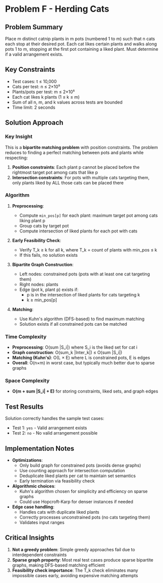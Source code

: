 # Problem F - Herding Cats

## Problem Summary
Place m distinct catnip plants in m pots (numbered 1 to m) such that n cats each stop at their desired pot. Each cat likes certain plants and walks along pots 1 to m, stopping at the first pot containing a liked plant. Must determine if a valid arrangement exists.

## Key Constraints
- Test cases: t ≤ 10,000
- Cats per test: n ≤ 2×10⁵
- Plants/pots per test: m ≤ 2×10⁵
- Each cat likes k plants (1 ≤ k ≤ m)
- Sum of all n, m, and k values across tests are bounded
- Time limit: 2 seconds

## Solution Approach

### Key Insight
This is a **bipartite matching problem** with position constraints. The problem reduces to finding a perfect matching between pots and plants while respecting:
1. **Position constraints**: Each plant p cannot be placed before the rightmost target pot among cats that like p
2. **Intersection constraints**: For pots with multiple cats targeting them, only plants liked by ALL those cats can be placed there

### Algorithm
1. **Preprocessing**:
   - Compute `min_pos[p]` for each plant: maximum target pot among cats liking plant p
   - Group cats by target pot
   - Compute intersection of liked plants for each pot with cats

2. **Early Feasibility Check**:
   - Verify T_k ≥ k for all k, where T_k = count of plants with min_pos ≤ k
   - If this fails, no solution exists

3. **Bipartite Graph Construction**:
   - Left nodes: constrained pots (pots with at least one cat targeting them)
   - Right nodes: plants
   - Edge (pot k, plant p) exists if:
     - p is in the intersection of liked plants for cats targeting k
     - k ≥ min_pos[p]

4. **Matching**:
   - Use Kuhn's algorithm (DFS-based) to find maximum matching
   - Solution exists if all constrained pots can be matched

### Time Complexity
- **Preprocessing**: O(sum |S_i|) where S_i is the liked set for cat i
- **Graph construction**: O(sum_k |Inter_k|) ≤ O(sum |S_i|)
- **Matching (Kuhn's)**: O(L × E) where L is constrained pots, E is edges
- **Overall**: O(n×m) in worst case, but typically much better due to sparse graphs

### Space Complexity
- **O(m + sum |S_i| + E)** for storing constraints, liked sets, and graph edges

## Test Results
Solution correctly handles the sample test cases:
- Test 1: `yes` - Valid arrangement exists
- Test 2: `no` - No valid arrangement possible

## Implementation Notes
- **Optimizations**:
  - Only build graph for constrained pots (avoids dense graphs)
  - Use counting approach for intersection computation
  - Deduplicate liked plants per cat to maintain set semantics
  - Early termination via feasibility check
- **Algorithmic choices**:
  - Kuhn's algorithm chosen for simplicity and efficiency on sparse graphs
  - Could use Hopcroft-Karp for denser instances if needed
- **Edge case handling**:
  - Handles cats with duplicate liked plants
  - Correctly processes unconstrained pots (no cats targeting them)
  - Validates input ranges

## Critical Insights
1. **Not a greedy problem**: Simple greedy approaches fail due to interdependent constraints
2. **Sparse graph property**: Most real test cases produce sparse bipartite graphs, making DFS-based matching efficient
3. **Feasibility check importance**: The T_k check eliminates many impossible cases early, avoiding expensive matching attempts